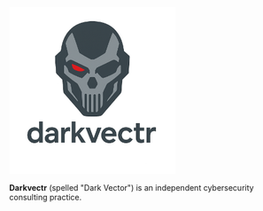 <img src="./media/drakvectr-logo-light.png" alt="logo" width="300"/>

**Darkvectr** (spelled "Dark Vector") is an independent cybersecurity consulting practice.  
